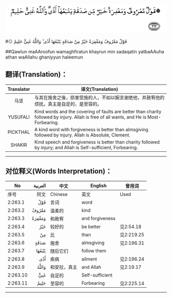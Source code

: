 ![002:263](images/002_263.gif)

#۞ قَوْلٌ مَعْرُوفٌ وَمَغْفِرَةٌ خَيْرٌ مِنْ صَدَقَةٍ يَتْبَعُهَا أَذًى ۗ وَاللَّهُ غَنِيٌّ حَلِيمٌ 

##Qawlun maAAroofun wamaghfiratun khayrun min sadaqatin yatbaAAuha athan waAllahu ghaniyyun haleemun 

## 翻译(Translation)：

| Translator | 译文(Translation)                                            |
| :--------: | ------------------------------------------------------------ |
|    马坚    | 与其在施舍之後，损害受施的人，不如以婉言谢绝他，并赦宥他的烦扰。真主是自足的，是至容的。 |
|  YUSUFALI  | Kind words and the covering of faults are better than charity followed by injury. Allah is free of all wants, and He is Most-Forbearing. |
|  PICKTHAL  | A kind word with forgiveness is better than almsgiving followed by injury. Allah is Absolute, Clement. |
|   SHAKIR   | Kind speech and forgiveness is better than charity followed by injury; and Allah is Self-sufficient, Forbearing. |

---

## 对位释义(Words Interpretation)：

| No   | العربية | 中文    | English | 曾用词 |
| ---- | ------: | ------- | ------- | ------ |
| 序号 |    阿文 | Chinese | 英文    | Used   |
| 2:263.1  | قَوْلٌ    | 言词         | word            |            |
| 2:263.2  | مَعْرُوفٌ  | 温柔的       | kind            |            |
| 2:263.3  | وَمَغْفِرَةٌ | 和赦宥       | and forgiveness |            |
| 2:263.4  | خَيْرٌ    | 较好的       | be better       | 见2:54.18  |
| 2:263.5  | مِنْ     | 比           | than            | 见2:219.25 |
| 2:263.6  | صَدَقَةٍ   | 施舍         | almsgiving      | 见2:196.31 |
| 2:263.7  | يَتْبَعُهَا | 随后它们     | follow them     |            |
| 2:263.8  | أَذًى    | 疾病         | ailment         | 见2:196.24 |
| 2:263.9  | وَاللَّهُ  | 和安拉，真主 | and Allah       | 见2:19.17  |
| 2:263.10 | غَنِيٌّ    | 自足的       | Self-sufficient |            |
| 2:263.11 | حَلِيمٌ   | 至容的       | Forbearing      | 见2:225.14 |

---
